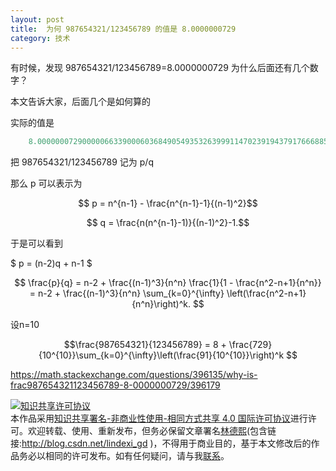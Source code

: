 ```yaml
---
layout: post
title:  为何 987654321/123456789 的值是 8.0000000729 
category: 技术 
---
```


有时候，发现 987654321/123456789=8.0000000729 为什么后面还有几个数字？

本文告诉大家，后面几个是如何算的

<!--more-->

<script type="text/javascript" async src="http://cdn.mathjax.org/mathjax/latest/MathJax.js?config=TeX-MML-AM_CHTML">

</script>

<script type="text/x-mathjax-config">
  MathJax.Hub.Config({tex2jax: {inlineMath: [['$','$'], ['\\(','\\)']]}});
</script>



实际的值是


```csharp
    8.0000000729000006633900060368490549353263999114702391943791‌​76668850507686539619‌​94751054152234592785‌​33479434654662855357‌​43198375263105214894‌​25745553774284539345‌​98930804850270324137‌​45994965088554182305‌​84305898317183674686‌​37143964598010077841‌​89170836121454608705‌​23693921765614688067‌​09366141055231883602‌​61014078375228113214‌​57583025264005529902‌​45032211229793122191‌​11741193916844864643‌​28826825392324111070‌​14941073835963771907‌​27032435615995164105‌​55599336055953958109‌​18101879354727102128‌​01662936495132722105‌​70777116194071757366‌​05299203108222748284‌​82700939192578546652‌​46477453742944829060‌​79794445326129452467
```

把 987654321/123456789 记为 p/q

那么 p 可以表示为 

$$ p = n^{n-1} - \frac{n^{n-1}-1}{(n-1)^2}$$

$$ q = \frac{n(n^{n-1}-1)}{(n-1)^2}-1.$$

于是可以看到 

$ p = (n-2)q + n-1 $

$$
\frac{p}{q} = n-2 + \frac{(n-1)^3}{n^n} \frac{1}{1 - \frac{n^2-n+1}{n^n}} = n-2 + \frac{(n-1)^3}{n^n} \sum_{k=0}^{\infty} \left(\frac{n^2-n+1}{n^n}\right)^k.
$$

设n=10

$$\frac{987654321}{123456789} = 8 + \frac{729}{10^{10}}\sum_{k=0}^{\infty}\left(\frac{91}{10^{10}}\right)^k
$$


https://math.stackexchange.com/questions/396135/why-is-frac987654321123456789-8-0000000729/396179

<a rel="license" href="http://creativecommons.org/licenses/by-nc-sa/4.0/"><img alt="知识共享许可协议" style="border-width:0" src="https://licensebuttons.net/l/by-nc-sa/4.0/88x31.png" /></a><br />本作品采用<a rel="license" href="http://creativecommons.org/licenses/by-nc-sa/4.0/">知识共享署名-非商业性使用-相同方式共享 4.0 国际许可协议</a>进行许可。欢迎转载、使用、重新发布，但务必保留文章署名[林德熙](http://blog.csdn.net/lindexi_gd)(包含链接:http://blog.csdn.net/lindexi_gd )，不得用于商业目的，基于本文修改后的作品务必以相同的许可发布。如有任何疑问，请与我[联系](mailto:lindexi_gd@163.com)。 
